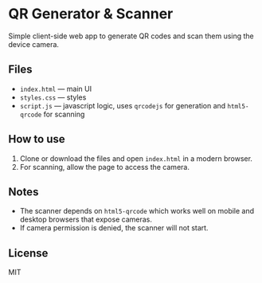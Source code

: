 # QR Generator & Scanner

Simple client-side web app to generate QR codes and scan them using the device camera.

## Files
- `index.html` — main UI
- `styles.css` — styles
- `script.js` — javascript logic, uses `qrcodejs` for generation and `html5-qrcode` for scanning

## How to use
1. Clone or download the files and open `index.html` in a modern browser.
2. For scanning, allow the page to access the camera.

## Notes
- The scanner depends on `html5-qrcode` which works well on mobile and desktop browsers that expose cameras.
- If camera permission is denied, the scanner will not start.

## License
MIT
